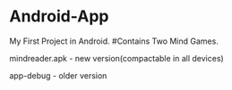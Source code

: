 # Android-App
My First Project in Android.
 #Contains Two Mind Games.
 
 mindreader.apk - new version(compactable in all devices)
 
 app-debug - older version
